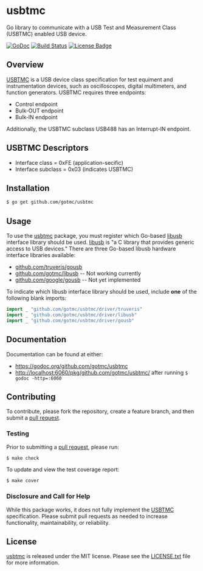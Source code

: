 # usbtmc
Go library to communicate with a USB Test and Measurement Class (USBTMC)
enabled USB device.

[![GoDoc][godoc image]][godoc link]
[![Build Status][travis image]][travis link]
[![License Badge][license image]][LICENSE.txt]

## Overview

[USBTMC][] is a USB device class specification for test equiment and
instrumentation devices, such as oscilloscopes, digital multimeters, and
function generators. USBTMC requires three endpoints:

- Control endpoint
- Bulk-OUT endpoint
- Bulk-IN endpoint

Additionally, the USBTMC subclass USB488 has an Interrupt-IN endpoint.

## USBTMC Descriptors

- Interface class = 0xFE (application-secific)
- Interface subclass = 0x03 (indicates USBTMC)

## Installation

```bash
$ go get github.com/gotmc/usbtmc
```

## Usage

To use the [usbtmc][gousbtmc] package, you must register which Go-based
[libusb][] interface library should be used.  [libusb][] is "a C library
that provides generic access to USB devices." There are three Go-based
libusb hardware interface libraries available:

- [github.com/truveris/gousb][truveris]
- [github.com/gotmc/libusb][golibusb] -- Not working currently
- [github.com/google/gousb][gousb] -- Not yet implemented

To indicate which libusb interface library should be used, include
**one** of the following blank imports:

```go
import _ "github.com/gotmc/usbtmc/driver/truveris"
import _ "github.com/gotmc/usbtmc/driver/libusb"
import _ "github.com/gotmc/usbtmc/driver/gousb"
```

## Documentation

Documentation can be found at either:

- <https://godoc.org/github.com/gotmc/usbtmc>
- <http://localhost:6060/pkg/github.com/gotmc/usbtmc/> after running `$
  godoc -http=:6060`

## Contributing

To contribute, please fork the repository, create a feature branch, and then
submit a [pull request][].

### Testing

Prior to submitting a [pull request][], please run:

```bash
$ make check
```

To update and view the test coverage report:

```bash
$ make cover
```

### Disclosure and Call for Help

While this package works, it does not fully implement the [USBTMC][]
specification.  Please submit pull requests as needed to increase
functionality, maintainability, or reliability.

## License

[usbtmc][gousbtmc] is released under the MIT license. Please see the
[LICENSE.txt][] file for more information.

[godoc image]: https://godoc.org/github.com/gotmc/usbtmc?status.svg
[godoc link]: https://godoc.org/github.com/gotmc/usbtmc
[golibusb]: https://github.com/gotmc/libusb
[gousb]: https://github.com/google/gousb
[libusb]: http://libusb.info
[LICENSE.txt]: https://github.com/gotmc/libusb/blob/master/LICENSE.txt
[license image]: https://img.shields.io/badge/license-MIT-blue.svg
[pull request]: https://help.github.com/articles/using-pull-requests
[Scott Chacon]: http://scottchacon.com/about.html
[travis image]: http://img.shields.io/travis/gotmc/usbtmc/master.svg
[travis link]: https://travis-ci.org/gotmc/usbtmc
[truveris]: https://github.com/truveris/gousb
[usbtmc]: http://www.usb.org/developers/docs/devclass_docs/
[gousbtmc]: https://github.com/gotmc/usbtmc
